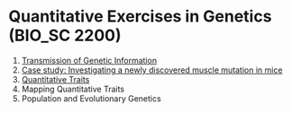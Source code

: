 # Quantitative Exercises in Genetics (BIO_SC 2200)

1. <a href="./TGI" target="_blank">Transmission of Genetic Information</a>
1. <a href="./TGI-Case-Study" target="_blank">Case study: Investigating a newly discovered muscle mutation in mice</a>
1. <a href="./QT" target="_blank">Quantitative Traits</a>
1. Mapping Quantitative Traits
1. Population and Evolutionary Genetics
